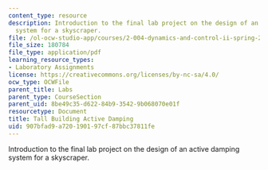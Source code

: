 ```yaml
---
content_type: resource
description: Introduction to the final lab project on the design of an active damping
  system for a skyscraper.
file: /ol-ocw-studio-app/courses/2-004-dynamics-and-control-ii-spring-2008/907bfad9a720190197cf87bbc37811fe_tower_slides.pdf
file_size: 180784
file_type: application/pdf
learning_resource_types:
- Laboratory Assignments
license: https://creativecommons.org/licenses/by-nc-sa/4.0/
ocw_type: OCWFile
parent_title: Labs
parent_type: CourseSection
parent_uid: 8be49c35-d622-84b9-3542-9b068070e01f
resourcetype: Document
title: Tall Building Active Damping
uid: 907bfad9-a720-1901-97cf-87bbc37811fe
---
```

Introduction to the final lab project on the design of an active damping system for a skyscraper.